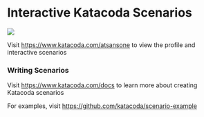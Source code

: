 # Interactive Katacoda Scenarios

[![](http://shields.katacoda.com/katacoda/atsansone/count.svg)](https://www.katacoda.com/atsansone "Get your profile on Katacoda.com")

Visit https://www.katacoda.com/atsansone to view the profile and interactive scenarios

### Writing Scenarios
Visit https://www.katacoda.com/docs to learn more about creating Katacoda scenarios

For examples, visit https://github.com/katacoda/scenario-example
